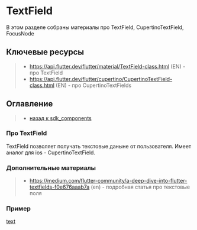 # TextField

В этом разделе собраны материалы про TextField, CupertinoTextField, FocusNode

## Ключевые ресурсы
>- https://api.flutter.dev/flutter/material/TextField-class.html (EN) - про TextField
>- https://api.flutter.dev/flutter/cupertino/CupertinoTextField-class.html (EN) - про CupertinoTextFields

## Оглавление
>- [назад к sdk_components](../sdk_components.md)

### Про TextField
TextField позволяет получать текстовые даныне от пользователя. Имеет аналог для ios - CupertinoTextField.


### Дополнительные материалы
>- https://medium.com/flutter-community/a-deep-dive-into-flutter-textfields-f0e676aaab7a (en) - подробная статья про текстовые поля

### Пример
[text](../../../../example/lib/widgets/text_widgets/text_demo.dart)
